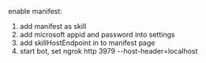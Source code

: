 enable manifest: 
1. add manifest as skill
2. add microsoft appid and password into settings
3. add skillHostEndpoint in to manifest page
4. start bot, set ngrok http 3979 --host-header=localhost
